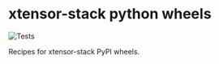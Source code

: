 # xtensor-stack python wheels

![Tests](https://github.com/benbovy/xtensor-python-wheel/actions/workflows/test.yml/badge.svg)

Recipes for xtensor-stack PyPI wheels.
